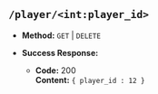 **`/player/<int:player_id>`**
----

* **Method:** `GET` | `DELETE`

* **Success Response:**
  * **Code:** 200 <br />
    **Content:** `{ player_id : 12 }`
